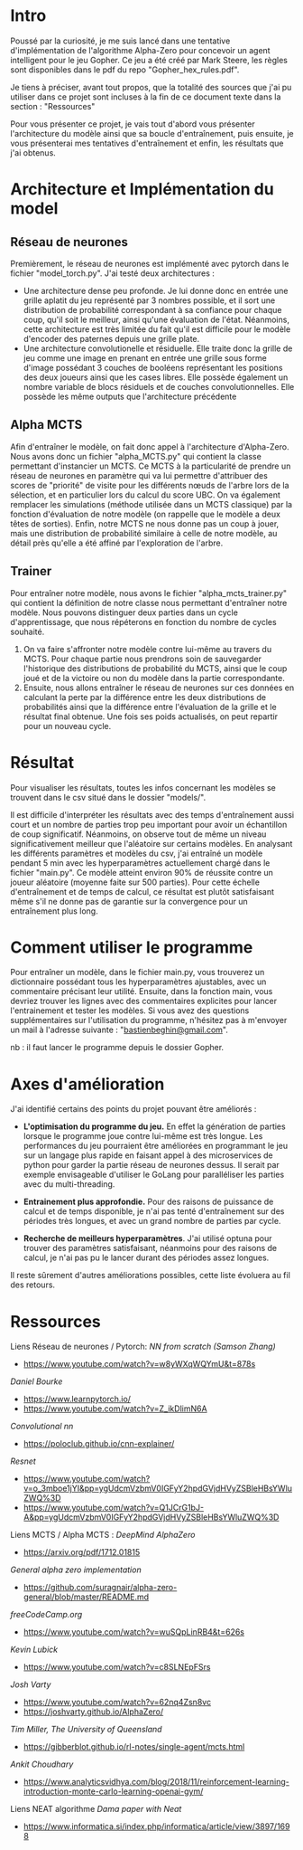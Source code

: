 # Intro

Poussé par la curiosité, je me suis lancé dans une tentative d'implémentation de l'algorithme Alpha-Zero pour concevoir un agent intelligent pour le jeu Gopher.
Ce jeu a été créé par Mark Steere, les règles sont disponibles dans le pdf du repo "Gopher_hex_rules.pdf".  

Je tiens à préciser, avant tout propos, que la totalité des sources que j'ai pu utiliser dans ce projet sont incluses à la fin de ce document texte dans la section : "Ressources"

Pour vous présenter ce projet, je vais tout d'abord vous présenter l'architecture du modèle ainsi que sa boucle d'entraînement, puis ensuite, je vous présenterai mes tentatives d'entraînement et enfin, les résultats que j'ai obtenus.

# Architecture et Implémentation du model

## Réseau de neurones

Premièrement, le réseau de neurones est implémenté avec pytorch dans le fichier "model_torch.py". J'ai testé deux architectures :
- Une architecture dense peu profonde. Je lui donne donc en entrée une grille aplatit du jeu représenté par 3 nombres possible, et il sort une distribution de probabilité correspondant à sa confiance pour chaque coup, qu'il soit le meilleur, ainsi qu'une évaluation de l'état. Néanmoins, cette architecture est très limitée du fait qu'il est difficile pour le modèle d'encoder des paternes depuis une grille plate.
- Une architecture convolutionelle et résiduelle. Elle traite donc la grille de jeu comme une image en prenant en entrée une grille sous forme d'image possédant 3 couches de booléens représentant les positions des deux joueurs ainsi que les cases libres. Elle possède également un nombre variable de blocs résiduels et de couches convolutionnelles. Elle possède les même outputs que l'architecture précédente 

## Alpha MCTS

Afin d'entraîner le modèle, on fait donc appel à l'architecture d'Alpha-Zero. Nous avons donc un fichier "alpha_MCTS.py" qui contient la classe permettant d'instancier un MCTS. Ce MCTS à la particularité de prendre un réseau de neurones en paramètre qui va lui permettre d'attribuer des scores de "priorité" de visite pour les différents nœuds de l'arbre lors de la sélection, et en particulier lors du calcul du score UBC. On va également remplacer les simulations (méthode utilisée dans un MCTS classique) par la fonction d'évaluation de notre modèle (on rappelle que le modèle a deux têtes de sorties). 
Enfin, notre MCTS ne nous donne pas un coup à jouer, mais une distribution de probabilité similaire à celle de notre modèle, au détail près qu'elle a été affiné par l'exploration de l'arbre.

## Trainer

Pour entraîner notre modèle, nous avons le fichier "alpha_mcts_trainer.py" qui contient la définition de notre classe nous permettant d'entraîner notre modèle.
Nous pouvons distinguer deux parties dans un cycle d'apprentissage, que nous répéterons en fonction du nombre de cycles souhaité.
1. On va faire s'affronter notre modèle contre lui-même au travers du MCTS. Pour chaque partie nous prendrons soin de sauvegarder l'historique des distributions de probabilité du MCTS, ainsi que le coup joué et de la victoire ou non du modèle dans la partie correspondante.
2. Ensuite, nous allons entraîner le réseau de neurones sur ces données en calculant la perte par la différence entre les deux distributions de probabilités ainsi que la différence entre l'évaluation de la grille et le résultat final obtenue. Une fois ses poids actualisés, on peut repartir pour un nouveau cycle.

# Résultat

Pour visualiser les résultats, toutes les infos concernant les modèles se trouvent dans le csv situé dans le dossier "models/".

Il est difficile d'interpréter les résultats avec des temps d'entraînement aussi court et un nombre de parties trop peu important pour avoir un échantillon de coup significatif. Néanmoins, on observe tout de même un niveau significativement meilleur que l'aléatoire sur certains modèles. En analysant les différents paramètres et modèles du csv, j'ai entraîné un modèle pendant 5 min avec les hyperparamètres actuellement chargé dans le fichier "main.py". Ce modèle atteint environ 90% de réussite contre un joueur aléatoire (moyenne faite sur 500 parties). Pour cette échelle d'entraînement et de temps de calcul, ce résultat est plutôt satisfaisant même s'il ne donne pas de garantie sur la convergence pour un entraînement plus long.

# Comment utiliser le programme

Pour entraîner un modèle, dans le fichier main.py, vous trouverez un dictionnaire possédant tous les hyperparamètres ajustables, avec un commentaire précisant leur utilité. Ensuite, dans la fonction main, vous devriez trouver les lignes avec des commentaires explicites pour lancer l'entrainement et tester les modèles. Si vous avez des questions supplémentaires sur l'utilisation du programme, n'hésitez pas à m'envoyer un mail à l'adresse suivante : "bastienbeghin@gmail.com".

nb : il faut lancer le programme depuis le dossier Gopher.

# Axes d'amélioration

J'ai identifié certains des points du projet pouvant être améliorés :

- **L'optimisation du programme du jeu.** En effet la génération de parties lorsque le programme joue contre lui-même est très longue. Les performances du jeu pourraient être améliorées en programmant le jeu sur un langage plus rapide en faisant appel à des microservices de python pour garder la partie réseau de neurones dessus. Il serait par exemple envisageable d'utiliser le GoLang pour paralléliser les parties avec du multi-threading.

- **Entrainement plus approfondie.** Pour des raisons de puissance de calcul et de temps disponible, je n'ai pas tenté d'entraînement sur des périodes très longues, et avec un grand nombre de parties par cycle.

- **Recherche de meilleurs hyperparamètres**. J'ai utilisé optuna pour trouver des paramètres satisfaisant, néanmoins pour des raisons de calcul, je n'ai pas pu le lancer durant des périodes assez longues.

Il reste sûrement d'autres améliorations possibles, cette liste évoluera au fil des retours.

# Ressources

Liens Réseau de neurones / Pytorch:
*NN from scratch (Samson Zhang)*
- https://www.youtube.com/watch?v=w8yWXqWQYmU&t=878s

*Daniel Bourke*
- https://www.learnpytorch.io/
- https://www.youtube.com/watch?v=Z_ikDlimN6A

*Convolutional nn*
- https://poloclub.github.io/cnn-explainer/

*Resnet*
- https://www.youtube.com/watch?v=o_3mboe1jYI&pp=ygUdcmVzbmV0IGFyY2hpdGVjdHVyZSBleHBsYWluZWQ%3D
- https://www.youtube.com/watch?v=Q1JCrG1bJ-A&pp=ygUdcmVzbmV0IGFyY2hpdGVjdHVyZSBleHBsYWluZWQ%3D

Liens MCTS / Alpha MCTS :
*DeepMind AlphaZero*
- https://arxiv.org/pdf/1712.01815

*General alpha zero implementation*
- https://github.com/suragnair/alpha-zero-general/blob/master/README.md

*freeCodeCamp.org*
- https://www.youtube.com/watch?v=wuSQpLinRB4&t=626s

*Kevin Lubick*
- https://www.youtube.com/watch?v=c8SLNEpFSrs

*Josh Varty*
- https://www.youtube.com/watch?v=62nq4Zsn8vc
- https://joshvarty.github.io/AlphaZero/

*Tim Miller, The University of Queensland*
- https://gibberblot.github.io/rl-notes/single-agent/mcts.html

*Ankit Choudhary*
- https://www.analyticsvidhya.com/blog/2018/11/reinforcement-learning-introduction-monte-carlo-learning-openai-gym/

Liens NEAT algorithme
*Dama paper with Neat*
- https://www.informatica.si/index.php/informatica/article/view/3897/1698
